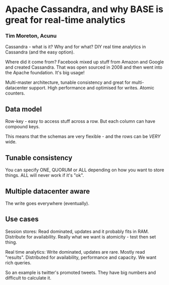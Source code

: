 # Apache Cassandra, and why BASE is great for real-time analytics

### Tim Moreton, Acunu

Cassandra - what is it? Why and for what? DIY real time analytics in Cassandra (and the easy option).

Where did it come from? Facebook mixed up stuff from Amazon and Google and created Cassandra. That was open sourced in 2008 and then went into the Apache foundation. It's big usage!

Multi-master architecture, tunable consistency and great for multi-datacenter support. High performance and optimised for writes. Atomic counters.

## Data model

Row-key - easy to access stuff across a row. But each column can have compound keys.

This means that the schemas are very flexible - and the rows can be *VERY* wide.

## Tunable consistency

You can specify ONE, QUORUM or ALL depending on how you want to store things. ALL will never work if it's "ok".

## Multiple datacenter aware

The write goes everywhere (eventually).

## Use cases

Session stores: Read dominated, updates and it probably fits in RAM. Distribute for availability. Really what we want is atomicity - test then set thing.

Real time analytics: Write dominated, updates are rare. Mostly read "results". Distributed for availability, performance and capacity. We want rich queries.

So an example is twitter's promoted tweets. They have big numbers and difficult to calculate it.
